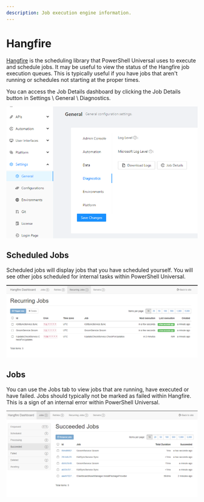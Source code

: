 ```yaml
---
description: Job execution engine information.
---
```


# Hangfire

[Hangfire](https://www.hangfire.io/) is the scheduling library that PowerShell Universal uses to execute and schedule jobs. It may be useful to view the status of the Hangfire job execution queues. This is typically useful if you have jobs that aren't running or schedules not starting at the proper times.&#x20;

You can access the Job Details dashboard by clicking the Job Details button in Settings \ General \ Diagnostics.&#x20;

![Job Details](<../.gitbook/assets/image (558).png>)

## Scheduled Jobs

Scheduled jobs will display jobs that you have scheduled yourself. You will see other jobs scheduled for internal tasks within PowerShell Universal.&#x20;

![Scheduled Jobs](<../.gitbook/assets/image (258).png>)

## Jobs

You can use the Jobs tab to view jobs that are running, have executed or have failed. Jobs should typically not be marked as failed within Hangfire. This is a sign of an internal error within PowerShell Universal.&#x20;

![Jobs Tab](<../.gitbook/assets/image (240).png>)
